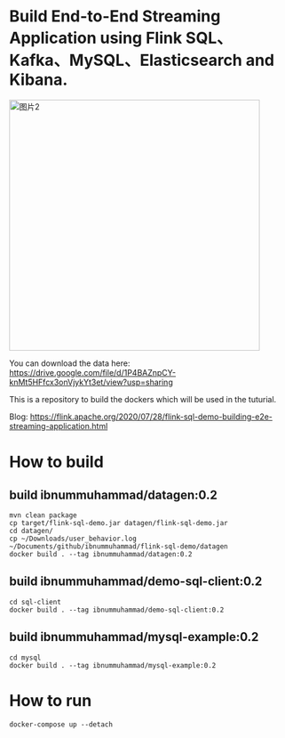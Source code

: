 # Build End-to-End Streaming Application using Flink SQL、Kafka、MySQL、Elasticsearch and Kibana.

<img width="451" alt="图片2" src="https://user-images.githubusercontent.com/5378924/79943461-838bdc80-849b-11ea-81f4-b28b31e03176.png">

You can download the data here: https://drive.google.com/file/d/1P4BAZnpCY-knMt5HFfcx3onVjykYt3et/view?usp=sharing

This is a repository to build the dockers which will be used in the tuturial.

Blog: https://flink.apache.org/2020/07/28/flink-sql-demo-building-e2e-streaming-application.html

# How to build

## build ibnummuhammad/datagen:0.2

    mvn clean package
    cp target/flink-sql-demo.jar datagen/flink-sql-demo.jar
    cd datagen/
    cp ~/Downloads/user_behavior.log ~/Documents/github/ibnummuhammad/flink-sql-demo/datagen
    docker build . --tag ibnummuhammad/datagen:0.2

## build ibnummuhammad/demo-sql-client:0.2

    cd sql-client
    docker build . --tag ibnummuhammad/demo-sql-client:0.2

## build ibnummuhammad/mysql-example:0.2

    cd mysql
    docker build . --tag ibnummuhammad/mysql-example:0.2

# How to run

    docker-compose up --detach
